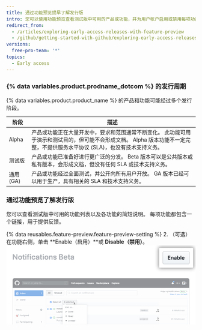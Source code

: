 ```yaml
---
title: 通过功能预览提早了解发行版
intro: 您可以使用功能预览查看测试版中可用的产品或功能，并为用户帐户启用或禁用每项功能。
redirect_from:
  - /articles/exploring-early-access-releases-with-feature-preview
  - /github/getting-started-with-github/exploring-early-access-releases-with-feature-preview
versions:
  free-pro-team: '*'
topics:
  - Early access
---
```

### {% data variables.product.prodname_dotcom %} 的发行周期

{% data variables.product.product_name %} 的产品和功能可能经过多个发行阶段。

| 阶段      | 描述                                                                                            |
| ------- | --------------------------------------------------------------------------------------------- |
| Alpha   | 产品或功能正在大量开发中，要求和范围通常不断变化。 此功能可用于演示和测试目的，但可能不会形成文档。 Alpha 版本功能不一定完整，不提供服务水平协议 (SLA)，也没有技术支持义务。 |
| 测试版     | 产品或功能已准备好进行更广泛的分发。 Beta 版本可以是公共版本或私有版本，会形成文档，但没有任何 SLA 或技术支持义务。                               |
| 通用 (GA) | 产品或功能经过全面测试，并公开向所有用户开放。 GA 版本已经可以用于生产，具有相关的 SLA 和技术支持义务。                                      |

### 通过功能预览了解发行版

您可以查看测试版中可用的功能列表以及各功能的简短说明。 每项功能都包含一个链接，用于提供反馈。

{% data reusables.feature-preview.feature-preview-setting  %}
2. （可选）在功能右侧，单击 **Enable（启用）**或 **Disable（禁用）**。 ![在功能预览中启用按钮](/assets/images/help/settings/enable-feature-button.png)
